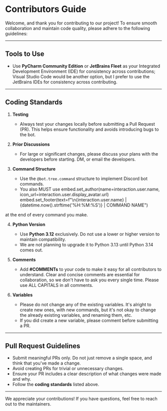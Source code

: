 # Contributors Guide

Welcome, and thank you for contributing to our project! To ensure smooth collaboration and maintain code quality, please adhere to the following guidelines:

---

## Tools to Use
- Use **PyCharm Community Edition** or **JetBrains Fleet** as your Integrated Development Environment (IDE) for consistency across contributions; Visual Studio Code would be another option, but I prefer to use the JetBrains IDEs for consistency across contributing.

---

## Coding Standards
1. **Testing**
   - Always test your changes locally before submitting a Pull Request (PR). This helps ensure functionality and avoids introducing bugs to the bot.

2. **Prior Discussions**
   - For large or significant changes, please discuss your plans with the developers before starting. DM, or email the developers.

3. **Command Structure**
   - Use the `@bot.tree.command` structure to implement Discord bot commands.
   - You also MUST use
embed.set_author(name=interaction.user.name, icon_url=interaction.user.display_avatar.url)
embed.set_footer(text=f"\n{interaction.user.name} | {datetime.now().strftime('%H:%M:%S')} | COMMAND NAME")

at the end of every command you make.

4. **Python Version**
   - Use **Python 3.12** exclusively. Do not use a lower or higher version to maintain compatibility.
   - We are not planning to upgrade it to Python 3.13 until Python 3.14 comes out.

5. **Comments**
   - Add **#COMMENTs** to your code to make it easy for all contributors to understand. Clear and concise comments are essential for collaboration, so we don't have to ask you every single time. Please use ALL CAPITALS in all comments.

6. **Variables**
   - Please do not change any of the existing variables. It's alright to create new ones, with new commands, but it's not okay to change the already existing variables, and renaming them, etc.
   - If you did create a new variable, please comment before submitting a PR.

---

## Pull Request Guidelines
- Submit meaningful PRs only. Do not just remove a single space, and think that you've made a change.
- Avoid creating PRs for trivial or unnecessary changes.
- Ensure your PR includes a clear description of what changes were made and why.
- Follow the **coding standards** listed above.

---

We appreciate your contributions! If you have questions, feel free to reach out to the maintainers.
